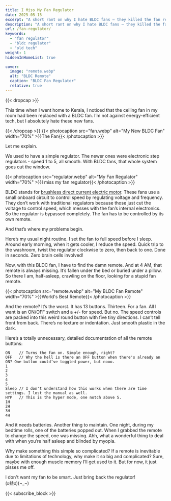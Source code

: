 ```yaml
---
title: I Miss My Fan Regulator
date: 2025-05-15
excerpt: "A short rant on why I hate BLDC fans — they killed the fan regulator and now I have to deal with a stupid remote."
description: "A short rant on why I hate BLDC fans — they killed the fan regulator and now I have to deal with a stupid remote."
url: /fan-regulator/
keywords:
  - "fan regulator"
  - "bldc regulator"
  - "old tech"
weight: 1
hiddenInHomeList: true

cover:
  image: "remote.webp"
  alt: "BLDC Remote"
  caption: "BLDC Fan Regulator"
  relative: true
---
```



{{< dropcap >}}

This time when I went home to Kerala, I noticed that the ceiling fan in my room had been replaced with a BLDC fan. I’m not against energy-efficient tech, but I absolutely hate these new fans.

{{< /dropcap >}}
{{< photocaption src="fan.webp" alt="My New BLDC Fan" width="70%" >}}The Fan{{< /photocaption >}}


Let me explain.

We used to have a simple regulator. The newer ones were electronic step regulators - speed 1 to 5, all smooth. With BLDC fans, that whole system goes out the window.

{{< photocaption src="regulator.webp" alt="My Fan Regulator" width="70%" >}}I miss my fan regulator{{< /photocaption >}}


BLDC stands for [brushless direct current electric motor](https://en.wikipedia.org/wiki/Brushless_DC_electric_motor). These fans use a small onboard circuit to control speed by regulating voltage and frequency. They don’t work with traditional regulators because those just cut the voltage to control speed, which messes with the fan’s internal electronics. So the regulator is bypassed completely. The fan has to be controlled by its own remote.

And that’s where my problems begin.

Here’s my usual night routine. I set the fan to full speed before I sleep. Around early morning, when it gets cooler, I reduce the speed. Quick trip to the washroom, twist the regulator clockwise to zero, then back to one. Done in seconds. Zero brain cells involved!

Now, with this BLDC fan, I have to find the damn remote. And at 4 AM, that remote is always missing. It’s fallen under the bed or buried under a pillow. So there I am, half-asleep, crawling on the floor, looking for a stupid fan remote.

{{< photocaption src="remote.webp" alt="My BLDC Fan Remote" width="70%" >}}World's Best Remote{{< /photocaption >}}

And the remote? It’s the worst. It has 13 buttons. Thirteen. For a fan. All I want is an ON/OFF switch and a +/- for speed. But no. The speed controls are packed into this weird round button with five tiny directions. I can’t tell front from back. There’s no texture or indentation. Just smooth plastic in the dark.

Here’s a totally unnecessary, detailed documentation  of all the remote buttons:

```
ON    // Turns the fan on. Simple enough, right?
OFF   // Why the hell is there an OFF button when there's already an ON? One button could’ve toggled power, but nooo.
1
2
3
4
5
Sleep // I don't understand how this works when there are time settings. I lost the manual as well.
HYP   // This is the hyper mode, one notch above 5.
1H    
2H    
3H    
4H    

```


And it needs batteries. Another thing to maintain. One night, during my bedtime rolls, one of the batteries popped out. When I grabbed the remote to change the speed, one was missing. Ahh, what a wonderful thing to deal with when you’re half asleep and blinded by myopia.

Why make something this simple so complicated? If a remote is inevitable due to limitations of technology, why make it so big and complicated?
Sure, maybe with enough muscle memory I’ll get used to it. But for now, it just pisses me off.

I don't want my fan to be smart.
Just bring back the regulator!  
(ಠ益ಠ)(¬_¬)


{{< subscribe_block >}}
